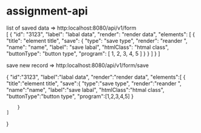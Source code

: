 # assignment-api

list of saved data
=> http:localhost:8080/api/v1/form</br>
[
    {
        "id": "3123",
        "label": "labal data",
        "render": "render data",
        "elements": [
            {
                "title": "element title",
                "save": {
                    "type": "save type",
                    "render": "reander ",
                    "name": "name",
                    "label": "save labal",
                    "htmlClass": "htmal class",
                    "buttonType": "button type",
                    "program": [
                        1,
                        2,
                        3,
                        4,
                        5
                    ]
                }
            }
        ]
    }
]


save new record => http:localhost:8080/api/v1/form/save

{
"id":"3123",
"label":"labal data",
"render":"render data",
"elements":[
{
"title":"element title",
"save":{
"type":"save type",
"render":"reander ",
"name":"name",
"label":"save labal",
"htmlClass":"htmal class",
"buttonType":"button type",
"program":[1,2,3,4,5]
}

        }
    ]
}


